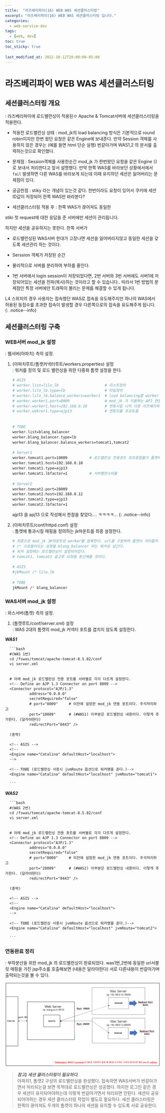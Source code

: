 ```yaml
---
title:  "라즈베리파이(16) WEB WAS 세션클러스터링"
excerpt: "라즈베리파이(16) WEB WAS 세션클러스터링 입니다."
categories:
  - web-service-dev
tags:
  - [web, dev]
toc: true
toc_sticky: true

last_modified_at: 2022-10-12T20:00:00-05:00
---
```


# 라즈베리파이 WEB WAS 세션클러스터링
## 세션클러스터링 개요
  : 라즈베리파이에 로드밸런싱이 적용된ㅇ Apache & Tomcat서버에 세션클러스터링을 적용한다.

  - 적용전 로드밸런싱 상태
    : mod_jk의 load balancing 방식은 기본적으로 round robin이지만 한번 왔던 요청은 같은 Engine에 보내준다. 만약 Session 객체를 사용하지 않은 경우는 (예를 들면 html 단순 실행) 번갈아가며 WAS1,2 의 문서를 출력하는것으로 확인했다.
  
  - 문제점
    : Session객체를 사용한순간 mod_jk 가 한번왔던 요청을 같은 Engine 으로 보내서 처리한다고 앞서 설명했다. 만약 한쪽 WAS를 바라보던 상황에서에서 `fail` 발생하면 다른 WAS를 바라보게 되는데 이때 유지하던 세션은 잃어버리는 문제점이 있다.

  - 궁금한점
    : stiky 라는 개념이 있는것 같다. 한번이라도 요청이 있어서 쿠키에 세션ID값이 저장되어 한쪽 WAS만 바라본다?


  - 세션클러스터링 적용 후
    : 한쪽 WAS가 끊어져도 동일한 



  stiki
  첫 request에 대한 응답을 준 서버에만 세션이 관리됩니다.

하지만 세션을 공유하지는 못한다. 한쪽 서버가 
  - 로드밸런싱된 WAS서버 한대가 고장나면 세션을 잃어버리지않고 동일한 세션을 갖도록 세션관리 하는 것이다.
  - Serssion 객체가 저장된 순간 
  - 물리적으로 서버를 분리하여 부하를 줄인다.
  




  - 1번 서버에서 login session이 저장되었다면, 2번 서버와 3번 서버에도 서버1에 저장되어있는 세션을 전파(복사)하는 것이라고 할 수 있습니다.. 따라서 1번 방법의 문제점인 특정 서버에만 트래픽이 몰리는 문제를 해결할 수 있게 됩니다.



  L4 스위치의 경우 사용자는 접속했던 WAS로 접속을 유도해주지만 하나의 WAS에서 허용된 동접수를 초과한 접속이 발생할 경우 다른쪽으로의 접속을 유도해주게 됩니다.
  {: .notice--info}

## 세션클러스터링 구축
### WEB서버 mod_jk 설정
  : 웹서버(아파치) 측의 설정.

  1. (아파치루트/톰캣커넥터루트/workers.properties) 설정  
    : 워커를 정의 및 로드 밸런싱을 위한 다중화 톰캣 설정을 한다.

      ```bash
      # ASIS
      # worker.list=lilo_lb                     # 리스트정의
      # worker.lilo_lb.type=lb                  # 타입정의
      # worker.lilo_lb.balance_workers=worker1  # load balancing할 worker 속성 지정, (worker1)를 lilo_lb 라는 리스트 하위에 추가한다.
      # worker.worker1.port=8009                # mod_jk 가 이용하는 APJ 연동 포트
      # worker.worker1.host=192.168.0.10        # 연동시킬 나의 다른 라즈베리파이 WAS서버 주소를 입력
      # worker.wokrer1.type=ajp13               # 연동모듈 프로토콜


      # TOBE
      worker.list=blang_balancer
      worker.blang_balancer.type=lb
      worker.blang_balancer.balance_workers=tomcat1,tomcat2

      # Server1
      worker.tomcat1.port=18009          # 로드밸런싱 전용포트 포트중첩불가 톰캣에서 설정한 포트와 일치해야함
      worker.tomcat1.host=192.168.0.10
      worker.tomcat1.type=ajp13
      worker.tomcat1.lbfactor=1          # 서버밸런스비율

      # Server2
      worker.tomcat2.port=28009
      worker.tomcat2.host=192.168.0.12
      worker.tomcat2.type=ajp13
      worker.tomcat2.lbfactor=1

      ```
      
      ajp13 을 apj13 으로 작성해서 한참을 찾았다.... ㅋㅋㅋㅋ...
      {: .notice--info}
      
  2. (아파치루트/conf/httpd.conf) 설정  
    : 톰캣에 통과시킬 매핑을 정의하는 jk마운트를 최종 설정한다.

      ```bash
      # 최종으로 mod_jk JK마운트로 worker를 등록한다. url를 구분하여 톰캣이 처리할지 결정한다.
      # /* 으로들어오는 요청을 blang_balancer 라는 워커로 넘긴다.
      # 워커 설정에는 로드밸런싱이 설정되어있다.
      # tomcat1, tomcat2 골고루 요청을 분산해줄 것이다.

      # ASIS
      #jkMount /* lilo_lb

      # TOBE
      jkMount /* blang_balancer

      ```

     
### WAS서버 mod_jk 설정
  : 와스서버(톰캣) 측의 설정.

  1. (톰캣루트/conf/server.xml) 설정  
    : WAS 2대의 톰캣의 mod_jk 커넥터 포트를 겹치지 않도록 설정한다. 

***WAS1***

      ```bash
      #(WAS 1번)
      cd /fswas/tomcat/apache-tomcat-8.5.82/conf
      vi server.xml
      
      
      # 아래 mod_jk 로드밸런싱 전용 포트를 서버별로 각각 다르게 설정한다.
      <!-- Define an AJP 1.3 Connector on port 8009 -->
      <Connector protocol="AJP/1.3"
               address="0.0.0.0"
               secretRequired="false"
               # port="8009"     # 이전에 설정한 mod_jk 연동 포트이다. 주석처리하고
               port="18009"      # (#WAS1) 이부분은 로드밸런싱 내용이다. 이렇게 추가한다. (달라야한다)
               redirectPort="8443" />

      (중략)
      
      <!-- ASIS -->
      <!--
      <Engine name="Catalina" defaultHost="localhost">
      -->
  
      <!-- TOBE (로드밸런싱 사용시 jvmRoute 옵션으로 워커명을 준다.)-->
      <Engine name="Catalina" defaultHost="localhost" jvmRoute="tomcat1">
      
      ```

***WAS2***

      ```bash
      #(WAS 2번)
      cd /fswas/tomcat/apache-tomcat-8.5.82/conf
      vi server.xml
      
      
      # 아래 mod_jk 로드밸런싱 전용 포트를 서버별로 각각 다르게 설정한다.
      <!-- Define an AJP 1.3 Connector on port 8009 -->
      <Connector protocol="AJP/1.3"
               address="0.0.0.0"
               secretRequired="false"
               # port="8009"     # 이전에 설정한 mod_jk 연동 포트이다. 주석처리하고
               port="28009"      # (#WAS2) 이부분은 로드밸런싱 내용이다. 이렇게 추가한다. (달라야한다)
               redirectPort="8443" />

      (중략)
      
      <!-- ASIS -->
      <!--
      <Engine name="Catalina" defaultHost="localhost">
      -->
  
      <!-- TOBE (로드밸런싱 사용시 jvmRoute 옵션으로 워커명을 준다.)-->
      <Engine name="Catalina" defaultHost="localhost" jvmRoute="tomcat2">
      
      ```
      
### 연동완료 정리
  : 부하분산을 위한 mod_jk 의 로드밸런싱이 완료되었다. was1번,2번에 동일한 url서블릿 매핑을 가진 jsp주소를 호출해보면 (내용은 달라야한다) 서로 다른내용이 번갈아가며 출력되는것을 볼 수 있다.
  
![사진2](/assets/images/ToyDev/WebServiceDev/mod_jk_success_loadbalancer.png)

> ***참고) 세션 클러스터링이 필요하다.***  
> 아파치1, 톰캣2 구성의 로드밸런싱을 완성했다.
> 접속하면 WAS서버가 번갈아가면서 처리되는걸 보면 목적대로 로드밸런싱은 성공했다.
> 하지만 로그인 같은 경우 세션이 유지되어야하는데 이렇게 번갈아가면서 처리되면 안된다.
> 세션이 공유되어야하는 경우 세션 클러스터링 작업이 별도로 필요하다.
> 세션 클러스터링은 한쪽이 끊어져도 두개의 톰캣이 하나의 세션을 유지할 수 있도록 서로 공유한다.


